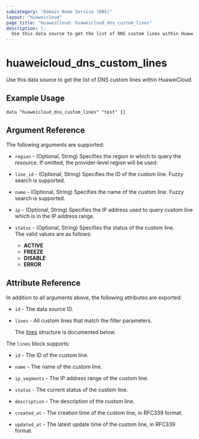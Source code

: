 ```yaml
---
subcategory: "Domain Name Service (DNS)"
layout: "huaweicloud"
page_title: "HuaweiCloud: huaweicloud_dns_custom_lines"
description: |-
  Use this data source to get the list of DNS custom lines within HuaweiCloud.
---
```


# huaweicloud_dns_custom_lines

Use this data source to get the list of DNS custom lines within HuaweiCloud.

## Example Usage

```hcl
data "huaweicloud_dns_custom_lines" "test" {}
```

## Argument Reference

The following arguments are supported:

* `region` - (Optional, String) Specifies the region in which to query the resource.
  If omitted, the provider-level region will be used.

* `line_id` - (Optional, String) Specifies the ID of the custom line. Fuzzy search is supported.

* `name` - (Optional, String) Specifies the name of the custom line. Fuzzy search is supported.

* `ip` - (Optional, String) Specifies the IP address used to query custom line which is in the IP address range.

* `status` - (Optional, String) Specifies the status of the custom line.  
  The valid values are as follows:
  + **ACTIVE**
  + **FREEZE**
  + **DISABLE**
  + **ERROR**

## Attribute Reference

In addition to all arguments above, the following attributes are exported:

* `id` - The data source ID.

* `lines` - All custom lines that match the filter parameters.

  The [lines](#lines_struct) structure is documented below.

<a name="lines_struct"></a>
The `lines` block supports:

* `id` - The ID of the custom line.

* `name` - The name of the custom line.

* `ip_segments` - The IP address range of the custom line.

* `status` - The current status of the custom line.

* `description` - The description of the custom line.

* `created_at` - The creation time of the custom line, in RFC339 format.

* `updated_at` - The latest update time of the custom line, in RFC339 format.
